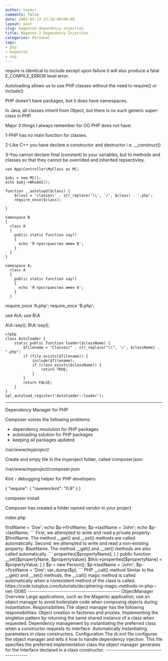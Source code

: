 ```yaml
---
author: teymur
comments: false
date: 2005-05-13 22:16:08+00:00
layout: post
slug: magento2-dependency-injection
title: Magento 2 Dependency Injection
categories: Personal
tags:
- php
- magento2
- oop
---
```




<?php 
	include('pageBanner.php');
	require('pageBanner.php');
 ?>

 require is identical to include except upon failure it will also produce a fatal E_COMPILE_ERROR level error. 

Autoloading allows us to use PHP classes without the need to require() or include() 

PHP doesn't have packages, but it does have namespaces.

In Java, all classes inherit from Object, but there is no such generic super-class in PHP.

Major 3 things I always remember for OO PHP does not have:

1-PHP has no main function for classes.

2-Like C++ you have declare a constructor and destructor i.e. __construct()

3-You cannot declare final (constant) to your variables, but to methods and classes so that they cannot be overrided and inherited repsectivley.

```
use App\Controller\MyClass as MC;

$obj = new MC();
echo $obj->WhoAmI();

function __autoload($class) {
	$class = 'classes\' . str_replace('\\', '/', $class) . '.php';
	require_once($class);

}
```

```
namespace B
{ 
  class A
  {
    public static function say()
    {
      echo 'Я пространство имен B';
    }
  }
}

namespace A;
  class A
  {
    public static function say()
    {
      echo 'Я пространство имен А';
    }
  }

```
require_once 'A.php';
require_once 'B.php';

use A\A;
use B\A

A\A::say();
B\A::say();

```
<?php
class Autoloader {
    static public function loader($className) {
        $filename = "Classes/" . str_replace("\\", '/', $className) . ".php";
        if (file_exists($filename)) {
            include($filename);
            if (class_exists($className)) {
                return TRUE;
            }
        }
        return FALSE;
    }
}
spl_autoload_register('Autoloader::loader');
```

--------------------------

Dependency Manager for PHP


Composer solves the following problems:

* dependency resolution for PHP packages
* autoloading solution for PHP packages
* keeping all packages updated


/var/www/myproject/

Create and empy file in the myproject folder, called composer.json:

/var/www/myproject/composer.json

Kint - debugging helper for PHP developers

{
    "require": {
        "raveren/kint": "0.9"
    }
}


composer install

Composer has created a folder named vendor in your project

index.php
<?php
require 'vendor/autoload.php';

This loads the Composer autoloader. So this line includes everything that Composer has downloaded into the project.

index.php
<?php
// load Composer
require 'vendor/autoload.php';

// create demo data
$variable = array(1, 17, "hello", null, array(1, 2, 3));

// use KINT directly (which has been loaded automatically via Composer)
d($variable);


{
    "require": {
        "raveren/kint": "0.9",
        "phpmailer/phpmailer": "5.2.*"
    }
}




Magento is the World’s #1 Commerce Platform
Magento is the leading platform for open commerce innovation. Every year, Magento handles over $100 billion in gross merchandise volume


Magento is the leading eCommerce platform used for online stores. It is a high-performant, scalable solution with powerful out of the box functionality and a large community built around it that continues to add new features.

MAGENTO -- 2008
MAGENTO 2 -- 2015

Community
Enterprice

CE AND EE


---------------------------------------



__wakeup(), __sleep()



The __get() method is called whenever you attempt to read a non-existing or private property of an object.
The __set() method is called whenever you attempt to write to a non-existing or private property of an object.

```
<?php
 
class Person{
	private $firstName;
 
	public function __get($propertyName){
		echo "attempted to read non-existing property: $propertyName 
";
	}	
	public function __set($propertyNane, $propertyValue){
		echo "attempted to write to non-existing property: $propertyNane 
";
	} 
 
}
 
$p = new Person();
 
$p->firstName = 'Doe';
echo $p->firstName;
 
$p->lastName = 'John';
echo $p->lastName;
```


First, we attempted to write and read a private property: $firstName.  The method __get() and __set() methods are called automatically.
Second, we attempted to write and read a non-existing property: $lastName. The method __get() and __set() methods are also called automatically.

```
<?php
 
class Person{
	private $properties;
 
	public function __get($propertyName){
		if(array_key_exists($propertyName, $properties)){
			return $this->properties[$propertyName];
		}
 
	}	
	public function __set($propertyNane, $propertyValue){
		$this->properties[$propertyNane] = $propertyValue;
	} 
 
}
 
$p = new Person();
$p->lastName = 'John';
$p->firstName = 'Doe';
 
var_dump($p);
```


PHP __call() method

Similar to the __get() and __set() methods, the __call() magic method is called automatically when a nonexistent method of the class is called. 

https://code.tutsplus.com/tutorials/deciphering-magic-methods-in-php--net-13085

----------------------------------------------

ObjectManager

Overview

Large applications, such as the Magento application, use an object manager to avoid boilerplate code when composing objects during instantiation.


Responsibilities

The object manager has the following responsibilities:

	Object creation in factories and proxies.
	Implementing the singleton pattern by returning the same shared instance of a class when requested.
	Dependency management by instantiating the preferred class when a constructor requests its interface.
	Automatically instantiating parameters in class constructors.


Configuration

	The di.xml file configures the object manager and tells it how to handle dependency injection.

	This file specifies the preferred implementation class the object manager generates for the interface declared in a 

	class constructor.

---------------------------------------